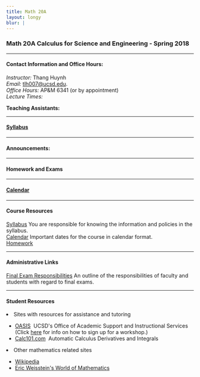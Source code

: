 ```yaml
---
title: Math 20A
layout: longy
blur: |
---
```

### Math 20A Calculus for Science and Engineering - Spring 2018  

---  

#### Contact Information and Office Hours:  

*Instructor:* Thang Huynh  
*Email:* [tlh007@ucsd.edu][email].    
*Office Hours:* AP&M 6341 (or by appointment)  
*Lecture Times:* 

[email]: mailto:tlh007@ucsd.edu

**Teaching Assistants:**   


--- 

#### [Syllabus][math20aSyl]

[math20aSyl]:http://thanghuynh.org/teaching/math20a_syllabus.html


--- 

#### Announcements:


---

#### Homework and Exams  


---

#### [Calendar][math20aCal]

[math20aCal]:http://thanghuynh.org/teaching/math20a_s18_cal.html

---  

#### Course Resources  

[Syllabus][math20aSyl] You are responsible for knowing the information and policies in the syllabus.  
[Calendar][math20aCal] Important dates for the course in calendar format.  
[Homework][math20aHW]  

[math20aCal]:http://thanghuynh.org/teaching/math20a_s18_cal.html
[math20aSyl]:http://thanghuynh.org/teaching/math20a_syllabus.html
[math20aHW]:http://thanghuynh.org/teaching/math20a_s18_hw.html

---  

#### Administrative Links  
[Final Exam Responsibilities](http://blink.ucsd.edu/Blink/External/Topics/How_To/0,1260,17998,00.html) An outline of the responsibilities of faculty and students
with regard to final exams.


---

#### Student Resources

<li>Sites with resources for assistance and tutoring
<ul><p></p><li><a href="http://oasis.ucsd.edu/">OASIS</a> &nbsp;UCSD's Office of Academic Support and
Instructional Services (Click <a href="https://students.ucsd.edu/academics/_organizations/oasis/math-science/workshops.html">here</a> for info on how to sign up for a workshop.)</li> 
<li><a href="http://www.calc101.com/">Calc101.com</a> &nbsp;Automatic Calculus Derivatives and
Integrals</li>
<p></p>
</ul></li>

<li>Other mathematics related sites 
<p></p><ul>
<li><a href="http://en.wikipedia.org/wiki/Portal:Mathematics">Wikipedia</a></li>
<li><a href="http://mathworld.wolfram.com/">Eric Weisstein's World of Mathematics</a></li>
</ul></li>








